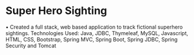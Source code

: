 # Super Hero Sighting

• Created a full stack, web based application to track fictional superhero sightings.
Technologies Used: Java, JDBC, Thymeleaf, MySQL, Javascript, HTML, CSS, Bootstrap, Spring MVC, Spring Boot, Spring JDBC, Spring Security and Tomcat

